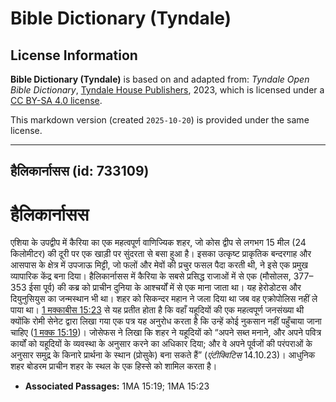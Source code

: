# Bible Dictionary (Tyndale)

## License Information

**Bible Dictionary (Tyndale)** is based on and adapted from: _Tyndale Open Bible Dictionary_, [Tyndale House Publishers](https://tyndaleopenresources.com/), 2023, which is licensed under a [CC BY-SA 4.0 license](https://creativecommons.org/licenses/by-sa/4.0/legalcode.en).

This markdown version (created `2025-10-20`) is provided under the same license.



--------------------------------

## हैलिकार्नासस (id: 733109)

हैलिकार्नासस
============

एशिया के उपद्वीप में कैरिया का एक महत्वपूर्ण वाणिज्यिक शहर, जो कोस द्वीप से लगभग 15 मील (24 किलोमीटर) की दूरी पर एक खाड़ी पर सुंदरता से बसा हुआ है। इसका उत्कृष्ट प्राकृतिक बन्दरगाह और आसपास के क्षेत्र में उपजाऊ मिट्टी, जो फलों और मेवों की प्रचुर फसल पैदा करती थी, ने इसे एक प्रमुख व्यापारिक केंद्र बना दिया। हैलिकार्नासस में कैरिया के सबसे प्रसिद्ध राजाओं में से एक (मौसोलस, 377–353 ईसा पूर्व) की कब्र को प्राचीन दुनिया के आश्चर्यों में से एक माना जाता था। यह हेरोडोटस और दियुनुसियुस का जन्मस्थान भी था। शहर को सिकन्दर महान ने जला दिया था जब वह एक्रोपोलिस नहीं ले पाया था। [1 मक्काबीस 15:23](https://ref.ly/1Macc15:23) से यह प्रतीत होता है कि वहाँ यहूदियों की एक महत्वपूर्ण जनसंख्या थी क्योंकि रोमी सेनेट द्वारा लिखा गया एक पत्र यह अनुरोध करता है कि उन्हें कोई नुकसान नहीं पहुँचाया जाना चाहिए ([1 मक्क 15:19](https://ref.ly/1Macc15:19))। जोसेफस ने लिखा कि शहर ने यहूदियों को “अपने सब्त मनाने, और अपने पवित्र कार्यों को यहूदियों के व्यवस्था के अनुसार करने का अधिकार दिया; और वे अपने पूर्वजों की परंपराओं के अनुसार समुद्र के किनारे प्रार्थना के स्थान (प्रोसुके) बना सकते हैं” (*एंटीक्विटिस*  14\.10\.23\)। आधुनिक शहर बोडरम प्राचीन शहर के स्थल के एक हिस्से को शामिल करता है।

* **Associated Passages:** 1MA 15:19; 1MA 15:23

